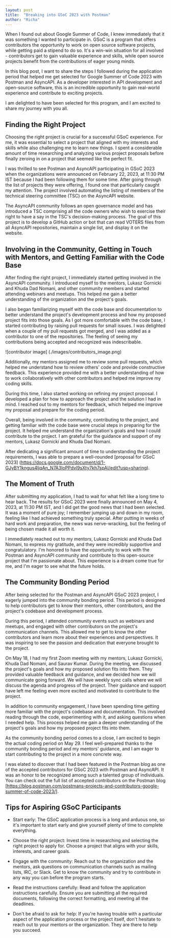 ```yaml
---
layout: post
title:  "Breaking into GSoC 2023 with Postman"
author: "Richa"
---
```


When I found out about Google Summer of Code, I knew immediately that it was something I wanted to participate in. GSoC is a program that offers contributors the opportunity to work on open source software projects, while getting paid a stipend to do so. It's a win-win situation for all involved - contributors get to gain valuable experience and skills, while open source projects benefit from the contributions of eager young minds.

In this blog post, I want to share the steps I followed during the application period that helped me get selected for Google Summer of Code 2023 with Postman and AsyncAPI. As a developer interested in API development and open-source software, this is an incredible opportunity to gain real-world experience and contribute to exciting projects.

I am delighted to have been selected for this program, and I am excited to share my journey with you all.

## Finding the Right Project

Choosing the right project is crucial for a successful GSoC experience. For me, it was essential to select a project that aligned with my interests and skills while also challenging me to learn new things. I spent a considerable amount of time researching and analyzing various project proposals before finally zeroing in on a project that seemed like the perfect fit.

I was thrilled to see Postman and AsyncAPI participating in GSoC 2023 when the organizations were announced on February 22, 2023, at 11:30 PM IST because I had been following them for some time. After going through the list of projects they were offering, I found one that particularly caught my attention. The project involved automating the listing of members of the technical steering committee (TSC) on the AsyncAPI website.

The AsyncAPI community follows an open governance model and has introduced a TSC comprising all the code owners who wish to exercise their right to have a say in the TSC's decision-making process. The goal of this project is to develop a GitHub action or bot that can read VOTERS files from all AsyncAPI repositories, maintain a single list, and display it on the website.


## Involving in the Community, Getting in Touch with Mentors, and Getting Familiar with the Code Base

After finding the right project, I immediately started getting involved in the AsyncAPI community. I introduced myself to the mentors, Lukasz Gornicki and Khuda Dad Nomani, and other community members and started attending webinars and meetups. This helped me gain a better understanding of the organization and the project's goals.

I also began familiarizing myself with the code base and documentation to better understand the project's development process and how my proposed project fits into those goals. As I got more comfortable with the code base, I started contributing by raising pull requests for small issues. I was delighted when a couple of my pull requests got merged, and I was added as a contributor to one of the repositories. The feeling of seeing my contributions being accepted and recognized was indescribable.

![contributor image] (./images/contributors_image.png)

Additionally, my mentors assigned me to review some pull requests, which helped me understand how to review others' code and provide constructive feedback. This experience provided me with a better understanding of how to work collaboratively with other contributors and helped me improve my coding skills.

During this time, I also started working on refining my project proposal. I developed a plan for how to approach the project and the solution I had in mind. I reached out to my mentors for feedback, which helped me improve my proposal and prepare for the coding period.

Overall, being involved in the community, contributing to the project, and getting familiar with the code base were crucial steps in preparing for the project. It helped me understand the organization's goals and how I could contribute to the project. I am grateful for the guidance and support of my mentors, Lukasz Gornicki and Khuda Dad Nomani.

After dedicating a significant amount of time to understanding the project requirements, I was able to prepare a well-rounded [proposal for GSoC 2023] (https://docs.google.com/document/d/1-GJyBY1kngus4ljqAn_N7A3loPPdvl9sXty7kh7spAI/edit?usp=sharing).

## The Moment of Truth

After submitting my application, I had to wait for what felt like a long time to hear back. The results for GSoC 2023 were finally announced on May 4, 2023, at 11:30 PM IST, and I did get the good news that I had been selected. It was a moment of pure joy; I remember jumping up and down in my room, feeling like I had achieved something truly special. After putting in weeks of hard work and preparation, the news was nerve-wracking, but the feeling of being chosen made it all worth it.

I immediately reached out to my mentors, Lukasz Gornicki and Khuda Dad Nomani, to express my gratitude, and they were incredibly supportive and congratulatory. I'm honored to have the opportunity to work with the Postman and AsyncAPI community and contribute to this open-source project that I'm passionate about. This experience is a dream come true for me, and I'm eager to see what the future holds.

## The Community Bonding Period

After being selected for the Postman and AsyncAPI GSoC 2023 project, I eagerly jumped into the community bonding period. This period is designed to help contributors get to know their mentors, other contributors, and the project's codebase and development process.

During this period, I attended community events such as webinars and meetups, and engaged with other contributors on the project's communication channels. This allowed me to get to know the other contributors and learn more about their experiences and perspectives. It was inspiring to see the passion and dedication that everyone brought to the project.

On May 18, I had my first Zoom meeting with my mentors, Lukasz Gornicki, Khuda Dad Nomani, and Saurav Kumar. During the meeting, we discussed the project's goals and how my proposed solution fits into them. They provided valuable feedback and guidance, and we decided how we will communicate going forward. We will have weekly sync calls where we will discuss the agenda and progress of the project. Their guidance and support have left me feeling even more excited and motivated to contribute to the project.

In addition to community engagement, I have been spending time getting more familiar with the project's codebase and documentation. This involved reading through the code, experimenting with it, and asking questions when I needed help. This process helped me gain a deeper understanding of the project's goals and how my proposed project fits into them.

As the community bonding period comes to a close, I am excited to begin the actual coding period on May 29. I feel well-prepared thanks to the community bonding period and my mentors' guidance, and I am eager to start contributing to the project in a more concrete way.

I was elated to discover that I had been featured in the Postman blog as one of the accepted contributors for GSoC 2023 with Postman and AsyncAPI. It was an honor to be recognized among such a talented group of individuals. You can check out the full list of accepted contributors on the Postman blog [https://blog.postman.com/postmans-projects-and-contributors-google-summer-of-code-2023/].


## Tips for Aspiring GSoC Participants

- Start early: The GSoC application process is a long and arduous one, so it's important to start early and give yourself plenty of time to complete everything.

- Choose the right project: Invest time in researching and selecting the right project to apply for. Choose a project that aligns with your skills, interests,  and career goals.

- Engage with the community: Reach out to the organization and the mentors, ask questions on communication channels such as mailing lists, IRC, or Slack. Get to know the community and try to contribute in any way you can before the program starts.

- Read the instructions carefully: Read and follow the application instructions carefully. Ensure you are submitting all the required documents, following the correct formatting, and meeting all the deadlines.

- Don't be afraid to ask for help: If you're having trouble with a particular aspect of the application process or the project itself, don't hesitate to reach out to your mentors or the organization. They are there to help you succeed.